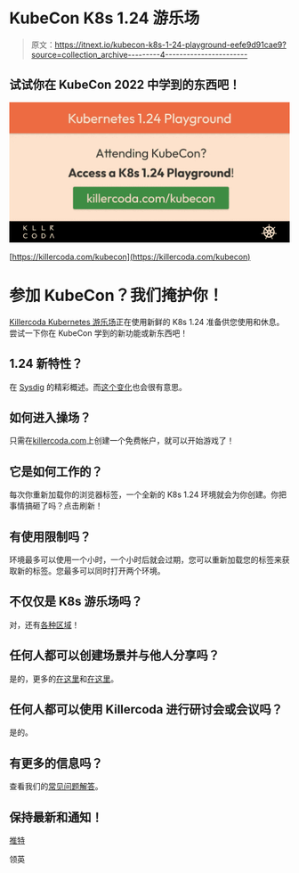 # KubeCon K8s 1.24 游乐场

> 原文：<https://itnext.io/kubecon-k8s-1-24-playground-eefe9d91cae9?source=collection_archive---------4----------------------->

## 试试你在 KubeCon 2022 中学到的东西吧！

[![](img/e867af62d0ba31f7b258edfc02e661e6.png)](https://killercoda.com/kubecon)

[https://killercoda.com/kubecon](https://killercoda.com/kubecon)

# 参加 KubeCon？我们掩护你！

[Killercoda Kubernetes 游乐场](https://killercoda.com/kubecon)正在使用新鲜的 K8s 1.24 准备供您使用和休息。尝试一下你在 KubeCon 学到的新功能或新东西吧！

## 1.24 新特性？

在 [Sysdig](https://sysdig.com/blog/kubernetes-1-24-whats-new/) 的精彩概述。而[这个变化](https://twitter.com/KarlKFI/status/1525316811364765696)也会很有意思。

## 如何进入操场？

只需在[killercoda.com](https://killercoda.com/kubecon)上创建一个免费帐户，就可以开始游戏了！

## 它是如何工作的？

每次你重新加载你的浏览器标签，一个全新的 K8s 1.24 环境就会为你创建。你把事情搞砸了吗？点击刷新！

## 有使用限制吗？

环境最多可以使用一个小时，一个小时后就会过期，您可以重新加载您的标签来获取新的标签。您最多可以同时打开两个环境。

## 不仅仅是 K8s 游乐场吗？

对，还有[各种区域](https://killercoda.com/areas)！

## 任何人都可以创建场景并与他人分享吗？

是的，更多的[在这里](https://killercoda.com/creators/get-started)和[在这里](https://killercoda.com/creators)。

## 任何人都可以使用 Killercoda 进行研讨会或会议吗？

是的。

## 有更多的信息吗？

查看我们的[常见问题解答](https://killercoda.com/faq)。

## 保持最新和通知！

[推特](https://twitter.com/killercoda)

领英